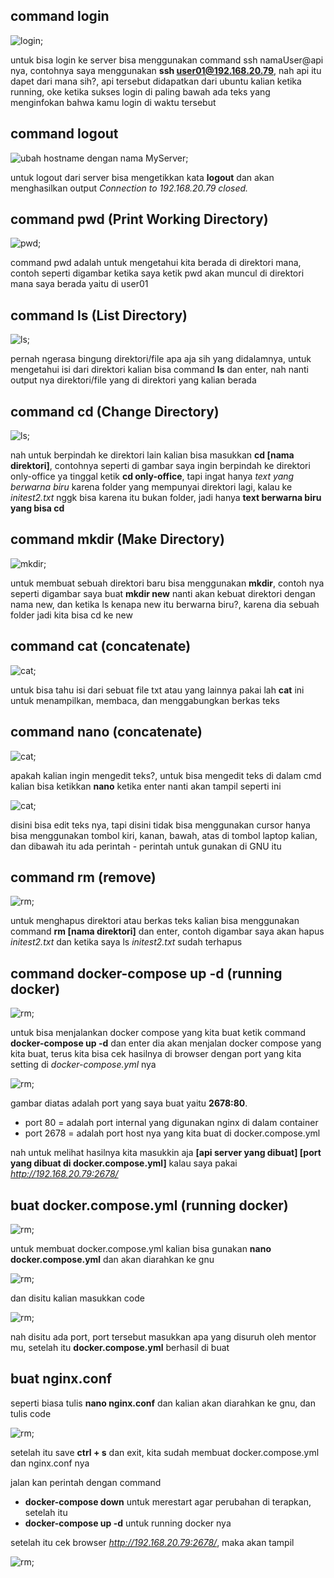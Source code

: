 ## command login

![login](/images/login.png);

untuk bisa login ke server bisa menggunakan command ssh namaUser@api nya, contohnya saya menggunakan **ssh user01@192.168.20.79**, nah api itu dapet dari mana sih?, api tersebut didapatkan dari ubuntu kalian ketika running, oke ketika sukses login di paling bawah ada teks yang menginfokan bahwa kamu login di waktu tersebut


## command logout

![ubah hostname dengan nama MyServer](/images/logout.png);

untuk logout dari server bisa mengetikkan kata **logout** dan akan menghasilkan output *Connection to 192.168.20.79 closed.*

## command pwd (Print Working Directory)

![pwd](/images/pwd.png);

command pwd adalah untuk mengetahui kita berada di direktori mana, contoh seperti digambar ketika saya ketik pwd akan muncul di direktori mana saya berada yaitu di user01

## command ls (List Directory)

![ls](/images/ls.png);

pernah ngerasa bingung direktori/file apa aja sih yang didalamnya, untuk mengetahui isi dari direktori kalian bisa command **ls** dan enter, nah nanti output nya direktori/file yang di direktori yang kalian berada

## command cd (Change Directory)

![ls](/images/cd.png);

nah untuk berpindah ke direktori lain kalian bisa masukkan **cd [nama direktori]**, contohnya seperti di gambar saya ingin berpindah ke direktori only-office ya tinggal ketik **cd only-office**, tapi ingat hanya *text yang berwarna biru* karena folder yang mempunyai direktori lagi, kalau ke *initest2.txt* nggk bisa karena itu bukan folder, jadi hanya **text berwarna biru yang bisa cd**

## command mkdir (Make Directory)

![mkdir](/images/mkdir.png);

untuk membuat sebuah direktori baru bisa menggunakan **mkdir**, contoh nya seperti digambar saya buat **mkdir new** nanti akan kebuat direktori dengan nama new, dan ketika ls kenapa new itu berwarna biru?, karena dia sebuah folder jadi kita bisa cd ke new

## command cat (concatenate)

![cat](/images/cat.png);

untuk bisa tahu isi dari sebuat file txt atau yang lainnya pakai lah **cat** ini untuk menampilkan, membaca, dan menggabungkan berkas teks

## command nano (concatenate)

![cat](/images/nano.png);

apakah kalian ingin mengedit teks?, untuk bisa mengedit teks di dalam cmd kalian bisa ketikkan **nano** ketika enter nanti akan tampil seperti ini

![cat](/images/tampilan-gnu.png);

disini bisa edit teks nya, tapi disini tidak bisa menggunakan cursor hanya bisa menggunakan tombol kiri, kanan, bawah, atas di tombol laptop kalian, dan dibawah itu ada perintah - perintah untuk gunakan di GNU itu

## command rm (remove)

![rm](/images/rm.png);

untuk menghapus direktori atau berkas teks kalian bisa menggunakan command **rm [nama direktori]** dan enter, contoh digambar saya akan hapus *initest2.txt* dan ketika saya ls *initest2.txt* sudah terhapus

## command docker-compose up -d (running docker)

![rm](/images/running.png);

untuk bisa menjalankan docker compose yang kita buat ketik command **docker-compose up -d** dan enter dia akan menjalan docker compose yang kita buat, terus kita bisa cek hasilnya di browser dengan port yang kita setting di *docker-compose.yml* nya 

![rm](/images/gnu-docker-compose.png);

gambar diatas adalah port yang saya buat yaitu **2678:80**. 
- port 80 = adalah port internal yang digunakan nginx di dalam container
- port 2678 = adalah port host nya yang kita buat di docker.compose.yml

nah untuk melihat hasilnya kita masukkin aja **[api server yang dibuat] [port yang dibuat di docker.compose.yml]** kalau saya pakai *http://192.168.20.79:2678/*

## buat docker.compose.yml (running docker)

![rm](/images/docker-compose-yml.png);

untuk membuat docker.compose.yml kalian bisa gunakan **nano docker.compose.yml** dan akan diarahkan ke gnu

![rm](/images/gnu-docker-compose%20(2).png);

dan disitu kalian masukkan code 

![rm](/images/new-docker-compile.png);

nah disitu ada port, port tersebut masukkan apa yang disuruh oleh mentor mu, setelah itu **docker.compose.yml** berhasil di buat

## buat nginx.conf

seperti biasa tulis **nano nginx.conf** dan kalian akan diarahkan ke gnu, dan tulis code 

![rm](/images/gnu-nginx-conf.png);

setelah itu save **ctrl + s** dan exit, kita sudah membuat docker.compose.yml dan nginx.conf nya 

jalan kan perintah dengan command 

- **docker-compose down** untuk merestart agar perubahan di terapkan, setelah itu
- **docker-compose up -d** untuk running docker nya

setelah itu cek browser *http://192.168.20.79:2678/*, maka akan tampil

![rm](/images/result-browser.png);
